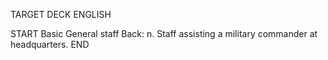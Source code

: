 TARGET DECK
ENGLISH

START
Basic
General staff
Back: n. Staff assisting a military commander at headquarters.
END
